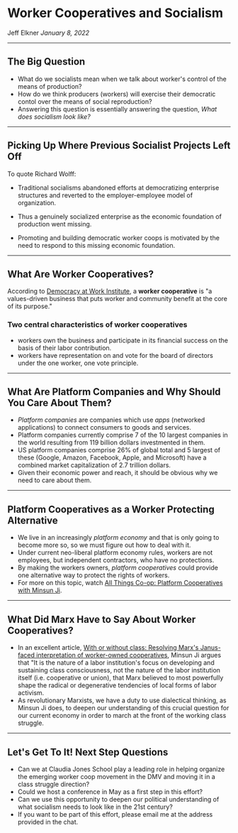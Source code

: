 # Worker Cooperatives and Socialism
Jeff Elkner *January 8, 2022*

---

## The Big Question

* What do we socialists mean when we talk about worker's control of the means
  of production?
* How do we think producers (workers) will exercise their democratic contol over
  the means of social reproduction?
* Answering this question is essentially answering the question, *What does
  socialism look like?*

---

## Picking Up Where Previous Socialist Projects Left Off

To quote Richard Wolff:

* Traditional socialisms abandoned efforts at democratizing enterprise
  structures and reverted to the employer-employee model of organization.

* Thus a genuinely socialized enterprise as the economic foundation of
  production went missing.

* Promoting and building democratic worker coops is motivated by the need to
  respond to this missing economic foundation.

---

## What Are Worker Cooperatives?

According to [Democracy at Work Institute](https://institute.coop/what-worker-cooperative), a **worker cooperative** is "a values-driven business that puts
worker and community benefit at the core of its purpose."

### Two central characteristics of worker cooperatives

* workers own the business and participate in its financial success on the
  basis of their labor contribution.
* workers have representation on and vote for the board of directors under the
  one worker, one vote principle.

---

## What Are Platform Companies and Why Should You Care About Them?

* *Platform companies* are companies which use *apps* (networked applications)
  to connect consumers to goods and services. 
* Platform companies currently comprise 7 of the 10 largest companies in the
  world resulting from 119 billion dollars investmented in them.
* US platform companies comprise 26% of global total and 5 largest of these
  (Google, Amazon, Facebook, Apple, and Microsoft) have a combined market
  capitalization of 2.7 trillion dollars.
* Given their economic power and reach, it should be obvious why we need to
  care about them.

---

## Platform Cooperatives as a Worker Protecting Alternative

* We live in an increasingly *platform economy* and that is only going to
  become more so, so we must figure out how to deal with it.
* Under current neo-liberal platform economy rules, workers are not employees,
  but independent contractors, who have no protections.
* By making the workers owners, *platform cooperatives* could provide one
  alternative way to protect the rights of workers.
* For more on this topic, watch
  [All Things Co-op: Platform Cooperatives with Minsun Ji](https://breadtube.tv/democracyatwork/all-things-co-op-platform-cooperatives-with-minsun-ji/).

---

## What Did Marx Have to Say About Worker Cooperatives?

* In an excellent article, [With or without class: Resolving Marx's
  Janus-faced interpretation of worker-owned
  cooperatives](https://www.academia.edu/39609495/With_or_without_class_Resolving_Marxs_Janus_faced_interpretation_of_worker_owned_cooperatives),
  Minsun Ji argues that "It is the nature of a labor institution's focus on
  developing and sustaining class consciousness, not the nature of the labor
  institution itself (i.e. cooperative or union), that Marx believed to most
  powerfully shape the radical or degenerative tendencies of local forms of
  labor activism.
* As revolutionary Marxists, we have a duty to use dialectical thinking, as Minsun
  Ji does, to deepen our understanding of this crucial question for our current
  economy in order to march at the front of the working class struggle.

---

## Let's Get To It! Next Step Questions

* Can we at Claudia Jones School play a leading role in helping organize the
  emerging worker coop movement in the DMV and moving it in a class struggle
  direction?
* Could we host a conference in May as a first step in this effort?
* Can we use this opportunity to deepen our political understanding of what
  socialism needs to look like in the 21st century?
* If you want to be part of this effort, please email me at the address
  provided in the chat. 
